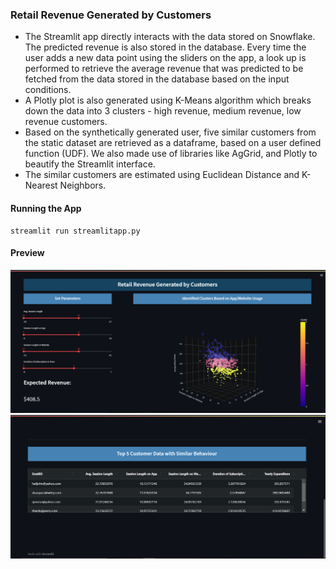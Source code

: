 ### Retail Revenue Generated by Customers

- The Streamlit app directly interacts with the data stored on Snowflake. The predicted revenue is also stored in the database. Every time the user adds a new data point using the sliders on the app, a look up is performed to retrieve the average revenue that was predicted to be fetched from the data stored in the database based on the input conditions.
- A Plotly plot is also generated using K-Means algorithm which breaks down the data into 3 clusters - high revenue, medium revenue, low revenue customers.
- Based on the synthetically generated user, five similar customers from the static dataset are retrieved as a dataframe, based on a user defined function (UDF). We also made use of libraries like AgGrid, and Plotly to beautify the Streamlit interface.
- The similar customers are estimated using Euclidean Distance and K-Nearest Neighbors.

#### Running the App
```
streamlit run streamlitapp.py
```
#### Preview
![Streamlit - Page 1](https://github.com/krishna-aditi/adm-assignment5/blob/main/report/screenshot_2.PNG)
![Streamlit - Page 2](https://github.com/krishna-aditi/adm-assignment5/blob/main/report/screenshot_1.PNG)





